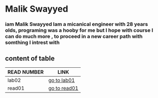 # Malik Swayyed
### iam Malik Swayyed Iam a micanical engineer with 28 years olds, programing was a hooby for me but I hope with course I can do much more , to proceed in a new career path with somthing I intrest with

## content of table

|READ NUMBER|LINK|
|------------|-------------|
|lab02|[ go to lab01](lab01.md)|
|read01|[go to read01](read01.md)|

